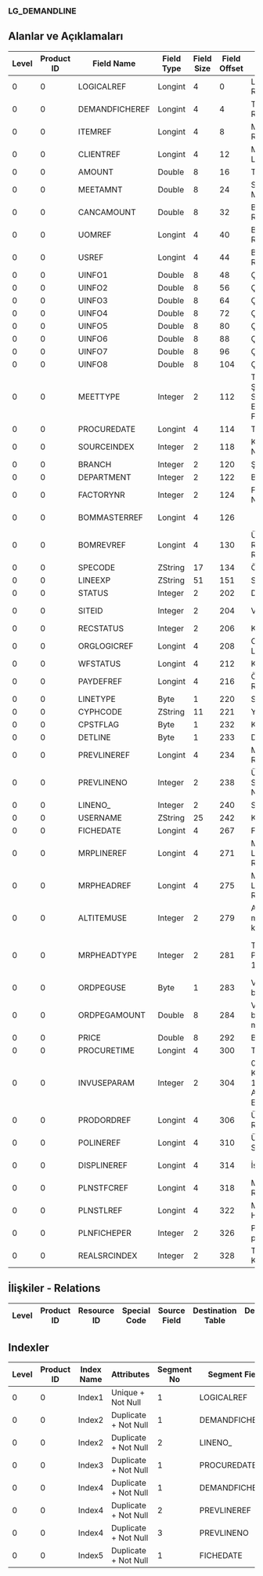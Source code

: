 ### LG_DEMANDLINE

## Alanlar ve Açıklamaları

**Level**|**Product ID**|**Field Name**|**Field Type**|**Field Size**|**Field Offset**|**Türkçe Açıklama**|**Expression**
-----|-----|-----|-----|-----|-----|-----|-----
0|0|LOGICALREF|Longint|4|0|Logical Reference|Logical Reference
0|0|DEMANDFICHEREF|Longint|4|4|Talep Fişi Log. Ref.|Demandfiche Logical Reference
0|0|ITEMREF|Longint|4|8|Malzemeler Log. Ref.|Items Logical Reference
0|0|CLIENTREF|Longint|4|12|Müşteri Kartı Log. Ref.|ClCard Logical Reference
0|0|AMOUNT|Double|8|16|Tutar|Amount
0|0|MEETAMNT|Double|8|24|Sevkedilen Miktar|Delivered Quantity
0|0|CANCAMOUNT|Double|8|32|Birim seti log. Ref.|Unitsetl Logical Reference
0|0|UOMREF|Longint|4|40|Birim seti log. Ref.|Unitsetl Logical Reference
0|0|USREF|Longint|4|44|Birim seti log. Ref.|Unitsetf  Logical Reference
0|0|UINFO1|Double|8|48|Çevrim Katsayısı|Conversion Factor
0|0|UINFO2|Double|8|56|Çevrim Katsayısı|Conversion Factor
0|0|UINFO3|Double|8|64|Çevrim Katsayısı|Conversion Factor
0|0|UINFO4|Double|8|72|Çevrim Katsayısı|Conversion Factor
0|0|UINFO5|Double|8|80|Çevrim Katsayısı|Conversion Factor
0|0|UINFO6|Double|8|88|Çevrim Katsayısı|Conversion Factor
0|0|UINFO7|Double|8|96|Çevrim Katsayısı|Conversion Factor
0|0|UINFO8|Double|8|104|Çevrim Katsayısı|Conversion Factor
0|0|MEETTYPE|Integer|2|112|Teslimat Şekli;0=Alış Siparişi;1=Üretim Emri;2=Ambar Fişi|Delivery Type;0=Purchase Order;1=Production Order;2=Warehouse Voucher
0|0|PROCUREDATE|Longint|4|114|Temin tarihi|Procurement Date
0|0|SOURCEINDEX|Integer|2|118|Kaynak Ambar Numarası|Resource Warehouse number
0|0|BRANCH|Integer|2|120|Şube|Branch
0|0|DEPARTMENT|Integer|2|122|Bölüm|Department
0|0|FACTORYNR|Integer|2|124|Fabrika Numarası|Factory Number
0|0|BOMMASTERREF|Longint|4|126||BOM MASTER LOGICAL REF
0|0|BOMREVREF|Longint|4|130|Ürün Reçetesi Revizyonu Referansı|Bomrevsn  Logical Reference
0|0|SPECODE|ZString|17|134|Özel Kod|Auxiliary Code
0|0|LINEEXP|ZString|51|151|Satır Açıklaması|Line Description
0|0|STATUS|Integer|2|202|Durumu|Status
0|0|SITEID|Integer|2|204|Veri Merkezi|Data Processing Site
0|0|RECSTATUS|Integer|2|206|Kayıt Durumu|Record Status
0|0|ORGLOGICREF|Longint|4|208|Orijinal Kayıt Log. Ref.|Original Record Logical Reference
0|0|WFSTATUS|Longint|4|212|Kullanımda Değil|Not In Use
0|0|PAYDEFREF|Longint|4|216|Ödeme planı log. Ref.|Payplans Logical Reference
0|0|LINETYPE|Byte|1|220|Satır Tipi|Line Type
0|0|CYPHCODE|ZString|11|221|Yetki Kodu|Authorization Code
0|0|CPSTFLAG|Byte|1|232|Karma Koli Satırı|Mixed Case Line
0|0|DETLINE|Byte|1|233|Detay Satırı|Detail Line
0|0|PREVLINEREF|Longint|4|234|Malzemeler Log. Ref.|Items Logical Reference
0|0|PREVLINENO|Integer|2|238|Üst Malzeme Sınıfı Satır Numarası|Parent Material Class Line Number
0|0|LINENO_|Integer|2|240|Satır Numarası|Line Number
0|0|USERNAME|ZString|25|242|Kullanıcı adı|User Name
0|0|FICHEDATE|Longint|4|267|Fiş Tarihi|Fiche Date
0|0|MRPLINEREF|Longint|4|271|MRPLINEREF LOGICAL REFERENCE|MRPLINEREF LOGICAL REFERENCE
0|0|MRPHEADREF|Longint|4|275|MRPHEADREF LOGICAL REFERENCE|MRPHEADREF LOGICAL REFERENCE
0|0|ALTITEMUSE|Integer|2|279|Alternatif malzeme kullanımı|Using Substitues Material
0|0|MRPHEADTYPE|Integer|2|281|Talep/Teklif Planlama Türü; 1=MPS 2=MRP|Demand/Quotation Plannig Type;1=MPS   2=MRP
0|0|ORDPEGUSE|Byte|1|283|Verilen sipariş bağlantıları|Purchase Orders Conection
0|0|ORDPEGAMOUNT|Double|8|284|Verilen sipariş bağlantıları miktarı|Purchase Orders Connection Amount
0|0|PRICE|Double|8|292|Birim fiyat|Unit Price
0|0|PROCURETIME|Longint|4|300|Temin tarihi|Procure Time
0|0|INVUSEPARAM|Integer|2|304|0: Tüm Ambarlar Kontrol Edilecek 1: Seçilen Ambarlar Kontrol Edilecek|0: Check All Warehouses 1: Check Selected Warehouses
0|0|PRODORDREF|Longint|4|306|Üretim Emirleri Ref.|Production Orders Reference
0|0|POLINEREF|Longint|4|310|Üretim Emri Satırları Ref.|Production Order Lines Reference
0|0|DISPLINEREF|Longint|4|314|İş emirleri ref.|Work Orders Reference
0|0|PLNSTFCREF|Longint|4|318|Malzeme Fişleri Referansı|Item Vouchers Reference
0|0|PLNSTLREF|Longint|4|322|Malzeme Hareketleri Ref.|Item Transactions Reference
0|0|PLNFICHEPER|Integer|2|326|Planlanan fiş periyodu|Planned Slip Period
0|0|REALSRCINDEX|Integer|2|328|Talep Satırı Kaynak Ambarı|Demand Line Real Warehouse

## İlişkiler - Relations

**Level**|**Product ID**|**Resource ID**|**Special Code**|**Source Field**|**Destination Table**|**Destination Field**|**Relation Type**|**Extra Condition**
-----|-----|-----|-----|-----|-----|-----|-----|-----

## Indexler

**Level**|**Product ID**|**Index Name**|**Attributes**|**Segment No**|**Segment Field**|**Sense**
-----|-----|-----|-----|-----|-----|-----
0|0|Index1|Unique + Not Null|1|LOGICALREF|Ascending
0|0|Index2|Duplicate + Not Null|1|DEMANDFICHEREF|Ascending
0|0|Index2|Duplicate + Not Null|2|LINENO_|Ascending
0|0|Index3|Duplicate + Not Null|1|PROCUREDATE|Ascending
0|0|Index4|Duplicate + Not Null|1|DEMANDFICHEREF|Ascending
0|0|Index4|Duplicate + Not Null|2|PREVLINEREF|Ascending
0|0|Index4|Duplicate + Not Null|3|PREVLINENO|Ascending
0|0|Index5|Duplicate + Not Null|1|FICHEDATE|Ascending
